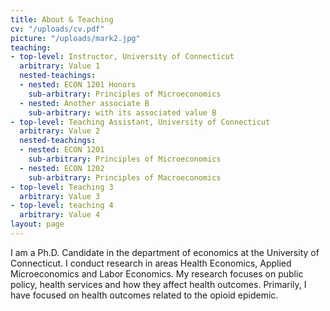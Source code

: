 ```yaml
---
title: About & Teaching
cv: "/uploads/cv.pdf"
picture: "/uploads/mark2.jpg"
teaching:
- top-level: Instructor, University of Connecticut
  arbitrary: Value 1
  nested-teachings:
  - nested: ECON 1201 Honors
    sub-arbitrary: Principles of Microeconomics
  - nested: Another associate B
    sub-arbitrary: with its associated value B
- top-level: Teaching Assistant, University of Connecticut
  arbitrary: Value 2
  nested-teachings:
  - nested: ECON 1201
    sub-arbitrary: Principles of Microeconomics
  - nested: ECON 1202
    sub-arbitrary: Principles of Macroeconomics
- top-level: Teaching 3
  arbitrary: Value 3
- top-level: teaching 4
  arbitrary: Value 4
layout: page
---
```


I am a Ph.D. Candidate in the department of economics at the University of Connecticut.  I conduct research in areas Health Economics, Applied Microeconomics and Labor Economics. My research focuses on public policy, health services and how they affect health outcomes. Primarily, I have focused on health outcomes related to the opioid epidemic.

